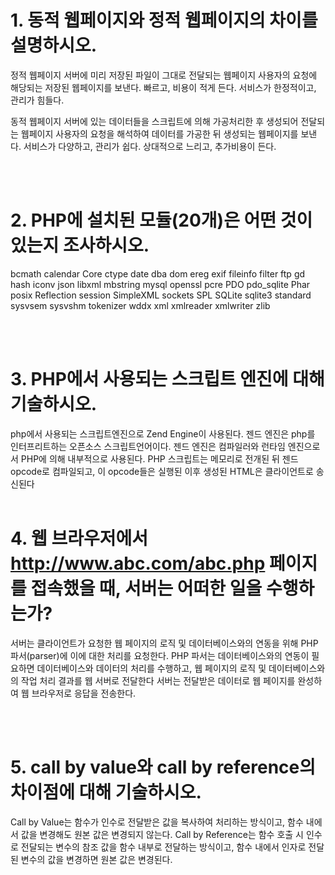 
# 1. 동적 웹페이지와 정적 웹페이지의 차이를 설명하시오.


정적 웹페이지
  서버에 미리 저장된 파일이 그대로 전달되는 웹페이지
  사용자의 요청에 해당되는 저장된 웹페이지를 보낸다.
  빠르고, 비용이 적게 든다.
  서비스가 한정적이고, 관리가 힘들다.

동적 웹페이지
  서버에 있는 데이터들을 스크립트에 의해 가공처리한 후 생성되어 전달되는 웹페이지
  사용자의 요청을 해석하여 데이터를 가공한 뒤 생성되는 웹페이지를 보낸다.
  서비스가 다양하고, 관리가 쉽다.
  상대적으로 느리고, 추가비용이 든다.

<br>
<br>
  
# 2. PHP에 설치된 모듈(20개)은 어떤 것이 있는지 조사하시오.


  bcmath
  calendar
  Core
  ctype
  date
  dba
  dom
  ereg
  exif
  fileinfo
  filter
  ftp
  gd
  hash
  iconv
  json
  libxml
  mbstring
  mysql
  openssl
  pcre
  PDO
  pdo_sqlite
  Phar
  posix
  Reflection
  session
  SimpleXML
  sockets
  SPL
  SQLite
  sqlite3
  standard
  sysvsem
  sysvshm
  tokenizer
  wddx
  xml
  xmlreader
  xmlwriter
  zlib


<br>
<br>
 

# 3. PHP에서 사용되는 스크립트 엔진에 대해 기술하시오.
   
<a>
  php에서 사용되는 스크립트엔진으로  Zend Engine이 사용된다.
  젠드 엔진은 php를 인터프리트하는 오픈소스 스크립트언어이다.
  젠드 엔진은 컴파일러와 런타임 엔진으로서 PHP에 의해 내부적으로 사용된다. 
  PHP 스크립트는 메모리로 전개된 뒤 젠드 opcode로 컴파일되고, 이 opcode들은 실행된 이후 생성된 HTML은 클라이언트로 송신된다
</a>

<br>
<br>
 

# 4. 웹 브라우저에서 http://www.abc.com/abc.php 페이지를 접속했을 때, 서버는 어떠한 일을 수행하는가?


  서버는 클라이언트가 요청한 웹 페이지의 로직 및 데이터베이스와의 연동을 위해 PHP 파서(parser)에 이에 대한 처리를 요청한다.
  PHP 파서는 데이터베이스와의 연동이 필요하면 데이터베이스와 데이터의 처리를 수행하고, 웹 페이지의 로직 및 데이터베이스와의 작업 처리 결과를 웹 서버로 전달한다
  서버는 전달받은 데이터로 웹 페이지를 완성하여 웹 브라우저로 응답을 전송한다.


<br>
<br>
 

# 5. call by value와 call by reference의 차이점에 대해 기술하시오.

  
  Call by Value는 함수가 인수로 전달받은 값을 복사하여 처리하는 방식이고, 함수 내에서 값을 변경해도 원본 값은 변경되지 않는다.
  Call by Reference는 함수 호출 시 인수로 전달되는 변수의 참조 값을 함수 내부로 전달하는 방식이고, 함수 내에서 인자로 전달된 변수의 값을 변경하면 원본 값은 변경된다.


<br>
<br>
 

